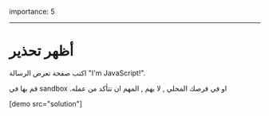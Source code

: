 importance: 5

---

# أظهر تحذير

اكتب صفحة تعرض الرسالة "I'm JavaScript!".

قم بها في sandbox .او في قرصك المحلي , لا يهم , المهم ان تتأكد من عمله

[demo src="solution"]

